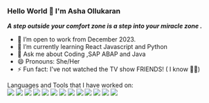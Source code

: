  ### Hello World 👋 I'm Asha Ollukaran

<!--
**Asha-Anthony/Asha-Anthony** is a ✨ _special_ ✨ repository because its `README.md` (this file) appears on your GitHub profile.

Here are some ideas to get you started:
🔭 I’m open to work from December 2023.
🌱 I’m currently learning React Javascript and working on Python
👯 I’m looking to collaborate on ...
🤔 I’m looking for help with ...
💬 Ask me about 
📫 How to reach me: ...
😄 Pronouns: She/Her
⚡ Fun fact: ...

-->

<i>__A step outside your comfort zone is a step into your miracle zone .__</i>

- 🔭 I’m open to work from December 2023. 
- 🌱 I’m currently learning React Javascript and Python                                                                                                      
- 💬 Ask me about Coding ,SAP ABAP and Java
- 😄 Pronouns: She/Her
- ⚡ Fun fact: I've not watched the TV show FRIENDS! ( I know :woman_shrugging:)


Languages and Tools that I have worked on:<br>
<img src="https://img.shields.io/badge/C%23-239120?style=for-the-badge&logo=c-sharp&logoColor=white"> <img src="https://img.shields.io/badge/C-00599C?style=for-the-badge&logo=c&logoColor=white"> <img src="https://img.shields.io/badge/HTML5-E34F26?style=for-the-badge&logo=html5&logoColor=white"> <img src="https://img.shields.io/badge/JavaScript-323330?style=for-the-badge&logo=javascript&logoColor=F7DF1E"> <img src="https://img.shields.io/badge/Python-FFD43B?style=for-the-badge&logo=python&logoColor=blue"> <img src="https://img.shields.io/badge/React-20232A?style=for-the-badge&logo=react&logoColor=61DAFB"> <img src="https://img.shields.io/badge/SAP-0FAAFF.svg?style=for-the-badge&logo=SAP&logoColor=white"> <img src="https://img.shields.io/badge/Figma-F24E1E.svg?style=for-the-badge&logo=Figma&logoColor=white"> <img src="https://img.shields.io/badge/Talend-FF6D70.svg?style=for-the-badge&logo=Talend&logoColor=white"> <img src= "https://img.shields.io/badge/Android-3DDC84.svg?style=for-the-badge&logo=Android&logoColor=white"> <img src="https://img.shields.io/badge/MongoDB-47A248.svg?style=for-the-badge&logo=MongoDB&logoColor=white"> <img src="https://img.shields.io/badge/PostgreSQL-4169E1.svg?style=for-the-badge&logo=PostgreSQL&logoColor=white"> <img src="https://img.shields.io/badge/MySQL-4479A1.svg?style=for-the-badge&logo=MySQL&logoColor=white">
